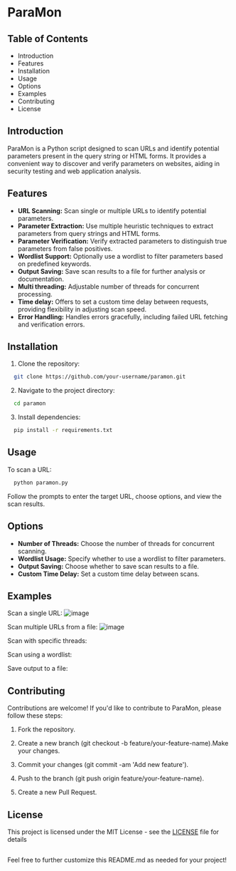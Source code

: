 
#  ParaMon


## Table of Contents 

- Introduction
- Features
- Installation
- Usage
- Options
- Examples
- Contributing
- License
## Introduction

ParaMon is a Python script designed to scan URLs and identify potential parameters present in the query string or HTML forms. It provides a convenient way to discover and verify parameters on websites, aiding in security testing and web application analysis.
## Features

- **URL Scanning:** Scan single or multiple URLs to identify potential parameters.
- **Parameter Extraction:** Use multiple heuristic techniques to extract parameters from query strings and HTML forms.
- **Parameter Verification:** Verify extracted parameters to distinguish true parameters from false positives.
- **Wordlist Support:** Optionally use a wordlist to filter parameters based on predefined keywords.
- **Output Saving:** Save scan results to a file for further analysis or documentation.
- **Multi threading:** Adjustable number of threads for concurrent processing.
- **Time delay:** Offers to set a custom time delay between requests, providing flexibility in adjusting scan speed.
- **Error Handling:** Handles errors gracefully, including failed URL fetching and verification errors.

## Installation

1. Clone the repository:

```bash
  git clone https://github.com/your-username/paramon.git
```
2. Navigate to the project directory:
```bash
  cd paramon
```
3. Install dependencies:
```bash
  pip install -r requirements.txt
```
## Usage
To scan a URL:


```bash
  python paramon.py
```
Follow the prompts to enter the target URL, choose options, and view the scan results.
## Options

- **Number of Threads:** Choose the number of threads for concurrent scanning.
- **Wordlist Usage:** Specify whether to use a wordlist to filter parameters.
- **Output Saving:** Choose whether to save scan results to a file.
- **Custom Time Delay:** Set a custom time delay between scans.
## Examples

Scan a single URL:
![image](https://github.com/beatbeast007/ParaMon/assets/82287046/2faf7b52-e66f-44c0-86de-21eb3217114c)

Scan multiple URLs from a file:
![image](https://github.com/beatbeast007/ParaMon/assets/82287046/0be76dd9-c459-43a9-ad02-4d87c4bd30b3)


Scan with specific threads:


Scan using a wordlist:

Save output to a file:
## Contributing

Contributions are welcome! If you'd like to contribute to ParaMon, please follow these steps:

1. Fork the repository.

2. Create a new branch (git checkout -b feature/your-feature-name).Make your changes.

3. Commit your changes (git commit -am 'Add new feature').

4. Push to the branch (git push origin feature/your-feature-name).

5. Create a new Pull Request.
## License

This project is licensed under the MIT License - see the [LICENSE](https://github.com/beatbeast007/ParaMon/blob/main/LICENSE) file for details
## 
Feel free to further customize this README.md as needed for your project!

